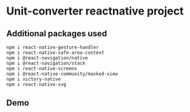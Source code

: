 # Unit-converter reactnative project

## Additional packages used

```
npm i react-native-gesture-handler
npm i react-native-safe-area-context
npm i @react-navigation/native
npm i @react-navigation/stack
npm i react-native-screens
npm i @react-native-community/masked-view
npm i victory-native
npm i react-native-svg
```

## Demo
